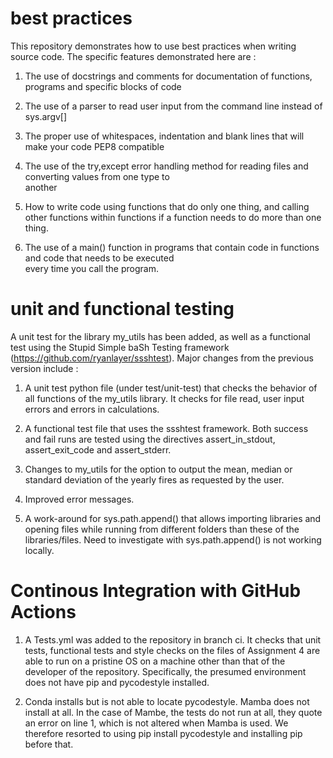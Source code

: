 # best practices 

This repository demonstrates how to use best practices when writing source code. The specific features demonstrated here are :

1) The use of docstrings and comments for documentation of functions, programs and specific blocks of code

2) The use of a parser to read user input from the command line instead of sys.argv[]

3) The proper use of whitespaces, indentation and blank lines that will make your code PEP8 compatible

4) The use of the try,except error handling method for reading files and converting values from one type to    
   another
   
5) How to write code using functions that do only one thing, and calling other functions within functions if 
   a function needs to do more than one thing. 

6) The use of a main() function in programs that contain code in functions and code that needs to be executed   
   every time you call the program.

# unit and functional testing

A unit test for the library my_utils has been added, as well as a functional test using the Stupid Simple baSh Testing framework (https://github.com/ryanlayer/ssshtest). Major changes from the previous version include :

1) A unit test python file (under test/unit-test) that checks the behavior of all functions of the my_utils library. It checks for file read, user input errors and errors in calculations. 

2) A functional test file that uses the ssshtest framework. Both success and fail runs are tested using the directives assert_in_stdout, assert_exit_code and assert_stderr.

3) Changes to my_utils for the option to output the mean, median or standard deviation of the yearly fires as requested by the user. 

4) Improved error messages.

5) A work-around for sys.path.append() that allows importing libraries and opening files while running from different folders than these of the libraries/files. Need to investigate with sys.path.append() is not working locally. 

# Continous Integration with GitHub Actions

1) A Tests.yml was added to the repository in branch ci. It checks that unit tests, functional tests and style checks on the files of Assignment 4 are able to run on a pristine OS on a machine other than that of the developer of the repository. Specifically, the presumed environment does not have pip and pycodestyle installed. 

2) Conda installs but is not able to locate pycodestyle. Mamba does not install at all. In the case of Mambe, the tests do not run at all, they quote an error on line 1, which is not altered when Mamba is used. We therefore resorted to using pip install pycodestyle and installing pip before that. 